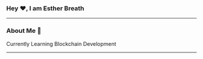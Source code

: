 ### Hey ♥, I am Esther Breath

<hr />

### About Me 🚀
Currently Learning Blockchain Development
 


  <hr>


  
  
  
  
  
  
  
  
  
  
  
  
  
  
  
  
  
